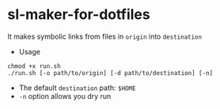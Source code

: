 # sl-maker-for-dotfiles
It makes symbolic links from files in `origin` into `destination`

- Usage
```shell
chmod +x run.sh
./run.sh [-o path/to/origin] [-d path/to/destination] [-n]
```
  - The default `destination` path: `$HOME`
  - `-n` option allows you dry run

